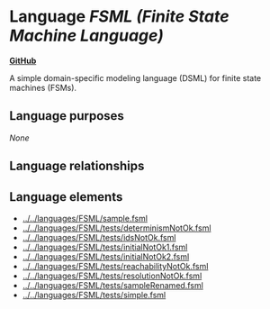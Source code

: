 # Language _FSML (Finite State Machine Language)_
**[GitHub](https://github.com/softlang/yas/blob/master/languages/FSML)**

A simple domain-specific modeling language (DSML) for finite state machines (FSMs).

## Language purposes
_None_

## Language relationships

## Language elements
* [../../languages/FSML/sample.fsml](docs/files/languages-FSML-sample.fsml.md)
* [../../languages/FSML/tests/determinismNotOk.fsml](docs/files/languages-FSML-tests-determinismNotOk.fsml.md)
* [../../languages/FSML/tests/idsNotOk.fsml](docs/files/languages-FSML-tests-idsNotOk.fsml.md)
* [../../languages/FSML/tests/initialNotOk1.fsml](docs/files/languages-FSML-tests-initialNotOk1.fsml.md)
* [../../languages/FSML/tests/initialNotOk2.fsml](docs/files/languages-FSML-tests-initialNotOk2.fsml.md)
* [../../languages/FSML/tests/reachabilityNotOk.fsml](docs/files/languages-FSML-tests-reachabilityNotOk.fsml.md)
* [../../languages/FSML/tests/resolutionNotOk.fsml](docs/files/languages-FSML-tests-resolutionNotOk.fsml.md)
* [../../languages/FSML/tests/sampleRenamed.fsml](docs/files/languages-FSML-tests-sampleRenamed.fsml.md)
* [../../languages/FSML/tests/simple.fsml](docs/files/languages-FSML-tests-simple.fsml.md)
